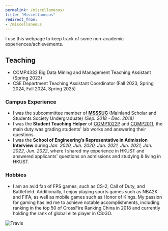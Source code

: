 ```yaml
---
permalink: /miscellaneous/
title: "Miscellaneous"
redirect_from:
- /miscellaneous
---
```



I use this webpage to keep track of some non-academic experiences/achievements.

## Teaching

* COMP4332 Big Data Mining and Management Teaching Assistant (Spring 2023)
* CSE Department Teaching Assistant Coordinator (Fall 2023, Spring 2024, Fall 2024, Spring 2025)

### Campus Experience

- I was the subcommittee member of [**MSSSUG**](http://ug.msss.ust.hk/) (Mainland Scholar and Students Society
  Undergraduate) *(Sep. 2018 - Dec. 2018)*
- I was the **Student Teaching Helper** of [COMP1022P](http://course.cse.ust.hk/comp1022p)
  and [COMP2011](http://course.cse.ust.hk/comp2011), the main duty was grading students' lab works and answering their
  questions.
- I was the **School of Engineering’s Representative in Admission Interview** during *Jan. 2020, Jun. 2020, Jan. 2021,
  Jun. 2021, Jan. 2022, Jun. 2022*, where I shared my experience in HKUST and answered applicants' questions on
  admissions and studying & living in HKUST.

### Hobbies

- I am an avid fan of FPS games, such as CS-2, Call of Duty, and Battlefield. Additionally, I enjoy playing sports games such as NBA2K and FIFA, as well as mobile games such as Honor of Kings. My passion for gaming has led me to achieve notable accomplishments, including ranking in the top 50 of CrossFire Ranking China in 2018 and currently holding the rank of global elite player in CS:GO.

![Travis](https://steam-stat.vercel.app/api?profileName=mighty-weaver)
